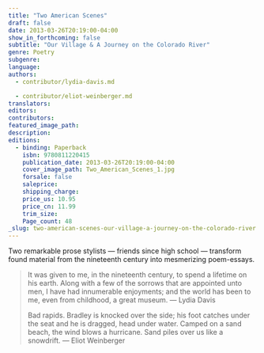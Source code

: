 ```yaml
---
title: "Two American Scenes"
draft: false
date: 2013-03-26T20:19:00-04:00
show_in_forthcoming: false
subtitle: "Our Village & A Journey on the Colorado River"
genre: Poetry
subgenre:
language:
authors:
  - contributor/lydia-davis.md

  - contributor/eliot-weinberger.md
translators:
editors:
contributors:
featured_image_path:
description:
editions:
  - binding: Paperback
    isbn: 9780811220415
    publication_date: 2013-03-26T20:19:00-04:00
    cover_image_path: Two_American_Scenes_1.jpg
    forsale: false
    saleprice:
    shipping_charge:
    price_us: 10.95
    price_cn: 11.99
    trim_size:
    Page_count: 48
_slug: two-american-scenes-our-village-a-journey-on-the-colorado-river
---
```


Two remarkable prose stylists — friends since high school — transform found material from the nineteenth century into mesmerizing poem-essays.

> It was given to me, in the nineteenth century, to spend a lifetime on his
> earth. Along with a few of the sorrows that are appointed unto men,
> I have had innumerable enjoyments; and the world has been to me,
> even from childhood, a great museum.
> — Lydia Davis
> 
> Bad rapids. Bradley is knocked over the side; his foot catches under
> the seat and he is dragged, head under water. Camped on a sand
> beach, the wind blows a hurricane. Sand piles over us like a snowdrift.
> — Eliot Weinberger

